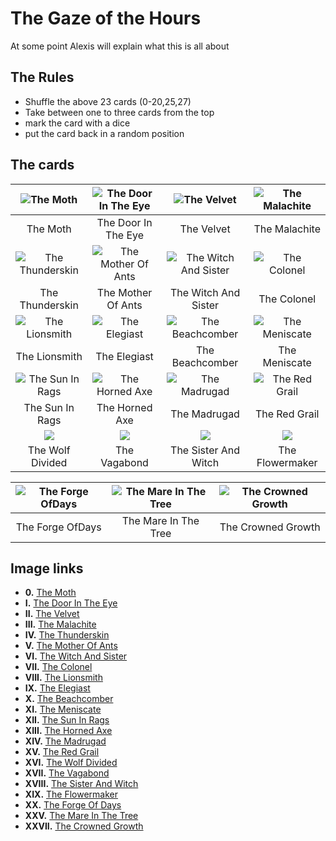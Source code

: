 # The Gaze of the Hours

At some point Alexis will explain what this is all about

## The Rules
- Shuffle the above 23 cards (0-20,25,27)
- Take between one to three cards from the top
- mark the card with a dice
- put the card back in a random position

## The cards

|     ![The Moth](decks/0.jpg)      | ![The Door In The Eye](decks/I.jpg) |      ![The Velvet](decks/II.jpg)      | ![The Malachite](decks/III.jpg) |
| :-------------------------------: | :---------------------------------: | :-----------------------------------: | :-----------------------------: |
|             The Moth              |         The Door In The Eye         |              The Velvet               |          The Malachite          |
| ![The Thunderskin](decks/IV.jpg)  | ![The Mother Of Ants](decks/V.jpg)  | ![The Witch And Sister](decks/VI.jpg) |  ![The Colonel](decks/VII.jpg)  |
|          The Thunderskin          |         The Mother Of Ants          |         The Witch And Sister          |           The Colonel           |
| ![The Lionsmith](decks/VIII.jpg)  |    ![The Elegiast](decks/IX.jpg)    |    ![The Beachcomber](decks/X.jpg)    | ![The Meniscate](decks/XI.jpg)  |
|           The Lionsmith           |            The Elegiast             |            The Beachcomber            |          The Meniscate          |
| ![The Sun In Rags](decks/XII.jpg) |  ![The Horned Axe](decks/XIII.jpg)  |    ![The Madrugad](decks/XIV.jpg)     | ![The Red Grail](decks/XV.jpg)  |
|          The Sun In Rags          |           The Horned Axe            |             The Madrugad              |          The Red Grail          |
|        ![ ](decks/XVI.jpg)        |        ![ ](decks/XVII.jpg)         |         ![ ](decks/XVIII.jpg)         |       ![ ](decks/XIX.jpg)       |
|         The Wolf Divided          |            The Vagabond             |         The Sister And Witch          |         The Flowermaker         |

| ![The Forge OfDays](decks/XX.jpg) | ![The Mare In The Tree](decks/XXV.jpg) | ![The Crowned Growth](decks/XVII.jpg) |
| :-------------------------------: | :------------------------------------: | :-----------------------------------: |
|         The Forge OfDays          |          The Mare In The Tree          |          The Crowned Growth           |

## Image links

- **0.** [The Moth](decks/0/00/TheMoth.jpg/revision/latest?cb=20200808094054)
- **I.**  [The Door In The Eye](decks/f/fd/TheDoorInTheEye.jpg/revision/latest?cb=20200808094708)
- **II.**  [The Velvet](decks/7/79/TheVelvet.jpg/revision/latest?cb=20200808094736)
- **III.**  [The Malachite](decks/1/1b/TheMalachite.jpg/revision/latest?cb=20200808094758)
- **IV.**  [The Thunderskin](decks/6/6f/TheThunderskin.jpg/revision/latest?cb=20200808094827)
- **V.**  [The Mother Of Ants](decks/5/51/TheMotherOfAnts.jpg/revision/latest?cb=20200808094856)
- **VI.**  [The Witch And Sister](decks/1/19/TheWitchAndSister.jpg/revision/latest?cb=20200808094914)
- **VII.**  [The Colonel](decks/e/e9/TheColonel.jpg/revision/latest?cb=20200808095008)
- **VIII.**  [The Lionsmith](decks/1/1f/TheLionsmith.jpg/revision/latest?cb=20200814114505)
- **IX.**  [The Elegiast](decks/2/2b/TheElegiast.jpg/revision/latest?cb=20200808095020)
- **X.**  [The Beachcomber](decks/a/ad/TheBeachcomber.jpg/revision/latest?cb=20200808094934)
- **XI.**  [The Meniscate](decks/f/f6/TheMeniscate.jpg/revision/latest?cb=20200808095135)
- **XII.**  [The Sun In Rags](decks/2/28/TheSunInRags.jpg/revision/latest?cb=20200808095215)
- **XIII.**  [The Horned Axe](decks/6/66/TheHornedAxe.jpg/revision/latest?cb=20200808095055)
- **XIV.**  [The Madrugad](decks/d/d0/TheMadrugad.jpg/revision/latest?cb=20200808095123)
- **XV.**  [The Red Grail](decks/f/f5/TheRedGrail.jpg/revision/latest?cb=20200808095147)
- **XVI.**  [The Wolf Divided](decks/1/11/TheWolfDivided.jpg/revision/latest?cb=20200808095246)
- **XVII.**  [The Vagabond](decks/2/2c/TheVagabond.jpg/revision/latest?cb=20200808095228)
- **XVIII.**  [The Sister And Witch](decks/4/4f/TheSisterAndWitch.jpg/revision/latest?cb=20200808095203)
- **XIX.**  [The Flowermaker](decks/6/69/TheFlowermaker.jpg/revision/latest?cb=20200808095030)
- **XX.**  [The Forge Of Days](decks/7/71/TheForgeOfDays.jpg/revision/latest?cb=20200808095044)
- **XXV.** [The Mare In The Tree](decks/9/9a/TheMareInTheTree.jpg/revision/latest?cb=20200816163727)
- **XXVII.** [The Crowned Growth](decks/9/9e/TheCrownedGrowth.jpg/revision/latest?cb=20200816163706)

